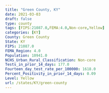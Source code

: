 ```yaml
---
title: "Green County, KY"
date: 2021-03-03
draft: false
type: county
tags: [FIPS:21087.0,FEMA:4.0,Non-core,Yellow]
categories: [KY]
County: Green County
State: KY
FIPS: 21087.0
FEMA_Region: 4.0
Population: 10941.0
NCHS_Urban_Rural_Classification: Non-core
Tests_in_prior_14_days: 177.0
Fourteen_day_test_rate_per_100000: 1618.0
Percent_Positivity_in_prior_14_days: 0.09
Level: Yellow
url: /states/KY/green-county
---
```



